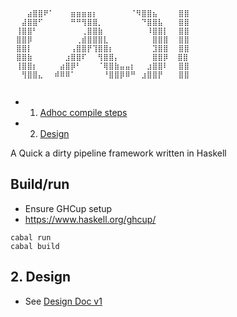 ```
⠀⠀⠀⣴⣿⣿⠟⠁⠀⠀⠀⣶⣶⣶⣶⡆⠀⠀⠀⠀⠀⠀⠈⠻⣿⣿⣦⠀⠀⠀ ⣿⣿
⠀⠀⣼⣿⣿⠋⠀⠀⠀⠀⠀⠛⠛⢻⣿⣿⡀⠀⠀⠀⠀⠀⠀⠀⠙⣿⣿⣧⠀⠀ ⣿⣿ 
⠀⢸⣿⣿⠃⠀⠀⠀⠀⠀⠀⠀⠀⢀⣿⣿⣷⠀⠀⠀⠀⠀⠀⠀⠀⠸⣿⣿⡇⠀ ⣿⣿ 
⠀⣿⣿⡿⠀⠀⠀⠀⠀⠀⠀⠀⢀⣾⣿⣿⣿⣇⠀⠀⠀⠀⠀⠀⠀⠀⣿⣿⣿⠀ ⣿⣿   
⠀⣿⣿⡇⠀⠀⠀⠀⠀⠀⠀⢠⣿⣿⡟⢹⣿⣿⡆⠀⠀⠀⠀⠀⠀⠀⣹⣿⣿⠀ ⣿⣿    
⠀⣿⣿⣷⠀⠀⠀⠀⠀⠀⣰⣿⣿⠏⠀⠀⢻⣿⣿⡄⠀⠀⠀⠀⠀⠀⣿⣿⡿  ⣿⣿  
⠀⢸⣿⣿⡆⠀⠀⠀⠀⣴⣿⡿⠃⠀⠀⠀⠈⢿⣿⣷⣤⣤⡆⠀⠀⣰⣿⣿⠇⠀ ⣿⣿        
⠀⠀⢻⣿⣿⣄⠀⠀⠾⠿⠿⠁⠀⠀⠀⠀⠀⠘⣿⣿⡿⠿⠛⠀⣰⣿⣿⡟⠀⠀ ⣿⣿
                                      
```

<!-- vscode-markdown-toc -->
* 1. [Adhoc compile steps](#Adhoccompilesteps)
* 2. [Design](#Design)

<!-- vscode-markdown-toc-config
	numbering=true
	autoSave=true
	/vscode-markdown-toc-config -->
<!-- /vscode-markdown-toc -->


A Quick a dirty pipeline framework written in Haskell

## Build/run
- Ensure GHCup setup
- https://www.haskell.org/ghcup/

```
cabal run
cabal build
```


##  2. <a name='Design'></a>Design
- See [Design Doc v1](docs/design.md)

